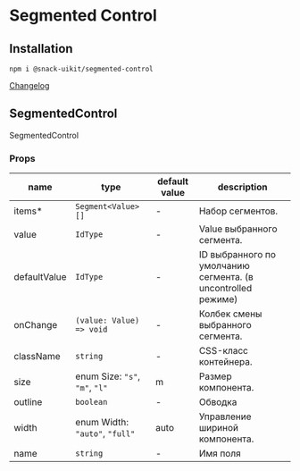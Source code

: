 # Segmented Control

## Installation
`npm i @snack-uikit/segmented-control`

[Changelog](./CHANGELOG.md)



[//]: DOCUMENTATION_SECTION_START
[//]: THIS_SECTION_IS_AUTOGENERATED_PLEASE_DONT_EDIT_IT
## SegmentedControl
SegmentedControl
### Props
| name | type | default value | description |
|------|------|---------------|-------------|
| items* | `Segment<Value>[]` | - | Набор сегментов. |
| value | `IdType` | - | Value выбранного сегмента. |
| defaultValue | `IdType` | - | ID выбранного по умолчанию сегмента. (в uncontrolled режиме) |
| onChange | `(value: Value) => void` | - | Колбек смены выбранного сегмента. |
| className | `string` | - | CSS-класс контейнера. |
| size | enum Size: `"s"`, `"m"`, `"l"` | m | Размер компонента. |
| outline | `boolean` | - | Обводка |
| width | enum Width: `"auto"`, `"full"` | auto | Управление шириной компонента. |
| name | `string` | - | Имя поля |


[//]: DOCUMENTATION_SECTION_END
